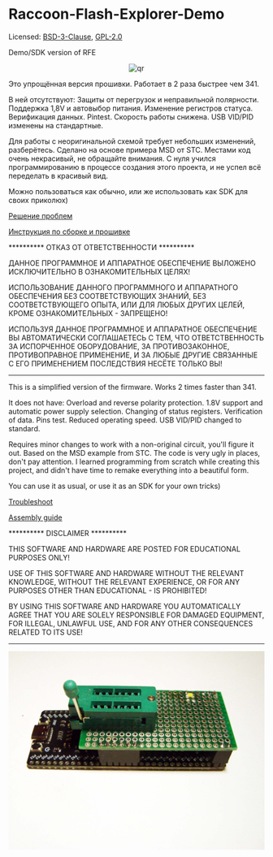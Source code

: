 # Raccoon-Flash-Explorer-Demo

Licensed: [BSD-3-Clause](LICENSE-BSD), [GPL-2.0](LICENSE-GPL)

Demo/SDK version of RFE

<p align="center">
 <img src="avatar.ico" alt="qr"/>
</p>

Это упрощённая версия прошивки. Работает в 2 раза быстрее чем 341.

В ней отсутствуют:
  Защиты от перегрузок и неправильной полярности.
  Поддержка 1,8V и автовыбор питания.
  Изменение регистров статуса.
  Верификация данных.
  Pintest.
  Скорость работы снижена.
  USB VID/PID изменены на стандартные.

Для работы с неоригинальной схемой требует небольших изменений, разберётесь.
Сделано на основе примера MSD от STC.
Местами код очень некрасивый, не обращайте внимания. С нуля учился программированию в процессе создания этого проекта, и не успел всё переделать в красивый вид.

Можно пользоваться как обычно, или же использовать как SDK для своих приколюх) 

[Решение проблем](https://forum-monitor.net.ru/threads/685863/post-6869854)

[Инструкция по сборке и прошивке](https://forum-monitor.net.ru/threads/685863/post-6870264)

**********     ОТКАЗ ОТ ОТВЕТСТВЕННОСТИ     **********

ДАННОЕ ПРОГРАММНОЕ И АППАРАТНОЕ ОБЕСПЕЧЕНИЕ ВЫЛОЖЕНО ИСКЛЮЧИТЕЛЬНО В ОЗНАКОМИТЕЛЬНЫХ ЦЕЛЯХ! 

ИСПОЛЬЗОВАНИЕ ДАННОГО ПРОГРАММНОГО И АППАРАТНОГО ОБЕСПЕЧЕНИЯ БЕЗ СООТВЕТСТВУЮЩИХ ЗНАНИЙ, БЕЗ СООТВЕТСТВУЮЩЕГО ОПЫТА, ИЛИ ДЛЯ ЛЮБЫХ ДРУГИХ ЦЕЛЕЙ, КРОМЕ ОЗНАКОМИТЕЛЬНЫХ - ЗАПРЕЩЕНО!

ИСПОЛЬЗУЯ ДАННОЕ ПРОГРАММНОЕ И АППАРАТНОЕ ОБЕСПЕЧЕНИЕ ВЫ АВТОМАТИЧЕСКИ СОГЛАШАЕТЕСЬ С ТЕМ, ЧТО ОТВЕТСТВЕННОСТЬ ЗА ИСПОРЧЕННОЕ ОБОРУДОВАНИЕ, ЗА ПРОТИВОЗАКОННОЕ, ПРОТИВОПРАВНОЕ ПРИМЕНЕНИЕ, И ЗА ЛЮБЫЕ ДРУГИЕ СВЯЗАННЫЕ С ЕГО ПРИМЕНЕНИЕМ ПОСЛЕДСТВИЯ НЕСЁТЕ ТОЛЬКО ВЫ!

**********
This is a simplified version of the firmware. Works 2 times faster than 341.

It does not have:
Overload and reverse polarity protection.
1.8V support and automatic power supply selection.
Changing of status registers.
Verification of data.
Pins test.
Reduced operating speed.
USB VID/PID changed to standard.

Requires minor changes to work with a non-original circuit, you'll figure it out.
Based on the MSD example from STC.
The code is very ugly in places, don't pay attention. I learned programming from scratch while creating this project, and didn't have time to remake everything into a beautiful form.

You can use it as usual, or use it as an SDK for your own tricks)

[Troubleshoot](https://forum-monitor.net.ru/threads/685863/post-6869854)

[Assembly guide](https://forum-monitor.net.ru/threads/685863/post-6870264)

**********     DISCLAIMER     **********

THIS SOFTWARE AND HARDWARE ARE POSTED FOR EDUCATIONAL PURPOSES ONLY!

USE OF THIS SOFTWARE AND HARDWARE WITHOUT THE RELEVANT KNOWLEDGE, WITHOUT THE RELEVANT EXPERIENCE, OR FOR ANY PURPOSES OTHER THAN EDUCATIONAL - IS PROHIBITED!

BY USING THIS SOFTWARE AND HARDWARE YOU AUTOMATICALLY AGREE THAT YOU ARE SOLELY RESPONSIBLE FOR DAMAGED EQUIPMENT, FOR ILLEGAL, UNLAWFUL USE, AND FOR ANY OTHER CONSEQUENCES RELATED TO ITS USE!

**********************************************************************************

<p align="center">
 <img src="RFE_DIY.jpg" alt="qr"/>
</p>
